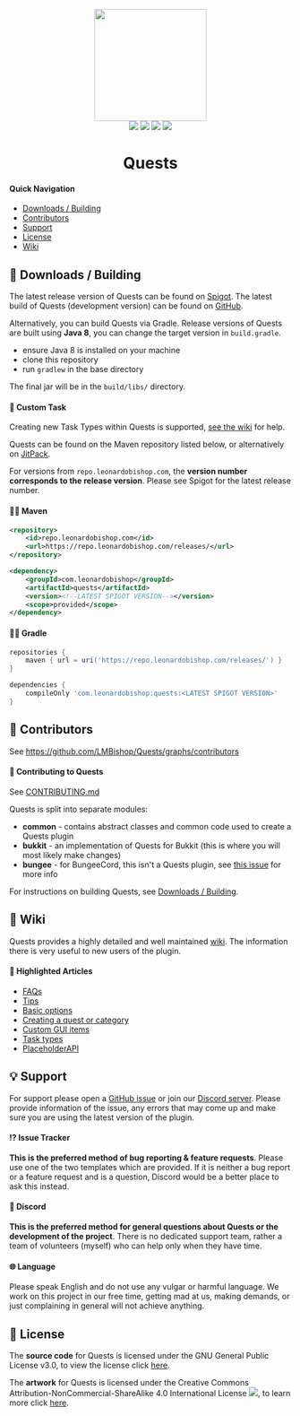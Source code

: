 <p align="center">
<img src="https://leonardobishop.com/~/artwork/questcompass2-256.png" width="200" height="200"><br>
<img src="https://github.com/LMBishop/Quests/actions/workflows/build.yml/badge.svg">
<img src="http://isitmaintained.com/badge/resolution/LMBishop/Quests.svg">
<img src="http://isitmaintained.com/badge/open/LMBishop/Quests.svg">
<img src="https://mc-download-badges.herokuapp.com/services/spigotsongoda/downloads.php?spigot=23696&songoda=quests-quests">
<br>
<h1 align="center">Quests</h1>
</p>

#### Quick Navigation
- [Downloads / Building](#-downloads--building)
- [Contributors](#-contributors)
- [Support](#-support)
- [License](#-license)
- [Wiki](#-wiki)

## 💾 Downloads / Building
The latest release version of Quests can be found on [Spigot](https://www.spigotmc.org/resources/▶-quests-◀-set-up-goals-for-players.23696/).
The latest build of Quests (development version) can be found on [GitHub](https://github.com/LMBishop/Quests/actions).

Alternatively, you can build Quests via Gradle. Release versions of Quests are built using **Java 8**, you can change the target version in ``build.gradle``.
* ensure Java 8 is installed on your machine
* clone this repository
* run ``gradlew`` in the base directory

The final jar will be in the `build/libs/` directory.

#### 🧰 Custom Task
Creating new Task Types within Quests is supported, [see the wiki](https://github.com/LMBishop/Quests/wiki/New-Task-Type) for help.

Quests can be found on the Maven repository listed below, or alternatively on [JitPack](https://jitpack.io/#LMBishop/Quests).

For versions from `repo.leonardobishop.com`, the **version number corresponds to the release version**. Please see Spigot for the latest release number.
#### 👨‍💻 Maven
```xml
<repository>
    <id>repo.leonardobishop.com</id>
    <url>https://repo.leonardobishop.com/releases/</url>
</repository>

<dependency>
    <groupId>com.leonardobishop</groupId>
    <artifactId>quests</artifactId>
    <version><!--LATEST SPIGOT VERSION--></version>
    <scope>provided</scope>
</dependency>
```

#### 👩‍💻 Gradle
```groovy
repositories {
    maven { url = uri('https://repo.leonardobishop.com/releases/') }
}

dependencies {
    compileOnly 'com.leonardobishop:quests:<LATEST SPIGOT VERSION>'
}
```

## 👫 Contributors
See https://github.com/LMBishop/Quests/graphs/contributors

#### 🤝 Contributing to Quests
See [CONTRIBUTING.md](https://github.com/LMBishop/Quests/blob/master/CONTRIBUTING.md)

Quests is split into separate modules:
- **common** - contains abstract classes and common code used to create a Quests plugin
- **bukkit** - an implementation of Quests for Bukkit (this is where you will most likely make changes)
- **bungee** - for BungeeCord, this isn't a Quests plugin, see [this issue](https://github.com/LMBishop/Quests/issues/180) for more info 

For instructions on building Quests, see [Downloads / Building](#💾-Downloads-/-Building).

## 📖 Wiki
Quests provides a highly detailed and well maintained [wiki](https://github.com/LMBishop/Quests/wiki/). The information there is very useful to new users of the plugin.

#### 🌟 Highlighted Articles
- [FAQs](https://github.com/LMBishop/Quests/wiki)
- [Tips](https://github.com/LMBishop/Quests/wiki/Tips)
- [Basic options](https://github.com/LMBishop/Quests/wiki/Basic-Options)
- [Creating a quest or category](https://github.com/LMBishop/Quests/wiki/Creating-A-Quest-Or-Category)
- [Custom GUI items](https://github.com/LMBishop/Quests/wiki/Custom-GUI-Items)
- [Task types](https://github.com/LMBishop/Quests/wiki/Task-Types)
- [PlaceholderAPI](https://github.com/LMBishop/Quests/wiki/PlaceholderAPI)

## 💡 Support
For support please open a [GitHub issue](https://github.com/LMBishop/Quests/issues) or join our [Discord server](https://discord.gg/mQ2RcJC). Please provide information of the issue, any errors that may come up and make sure you are using the latest version of the plugin.

#### ⁉️ Issue Tracker
**This is the preferred method of bug reporting & feature requests**. Please use one of the two templates which are provided. If it is neither a bug report or a feature request and is a question, Discord would be a better place to ask this instead.

#### 💬 Discord
**This is the preferred method for general questions about Quests or the development of the project**. There is no dedicated support team, rather a team of volunteers (myself) who can help only when they have time.

#### 🌐 Language
Please speak English and do not use any vulgar or harmful language. We work on this project in our free time, getting mad at us, making demands, or just complaining in general will not achieve anything.

## 📜 License
The **source code** for Quests is licensed under the GNU General Public License v3.0, to view the license click [here](https://github.com/LMBishop/Quests/blob/master/LICENSE.txt).

The **artwork** for Quests is licensed under the Creative Commons Attribution-NonCommercial-ShareAlike 4.0 International License ![](https://i.creativecommons.org/l/by-nc-sa/4.0/80x15.png), to learn more click [here](https://creativecommons.org/licenses/by-nc-sa/4.0/).
